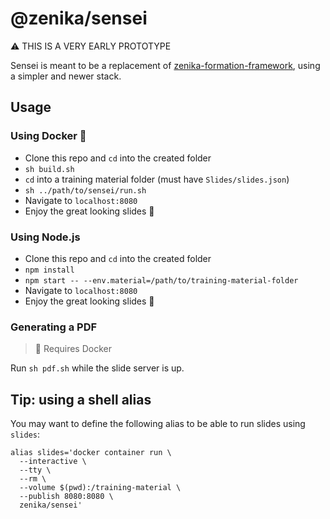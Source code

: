 # @zenika/sensei

⚠️ THIS IS A VERY EARLY PROTOTYPE

Sensei is meant to be a replacement of [zenika-formation-framework](https://github.com/Zenika/zenika-formation-framework/),
using a simpler and newer stack.

## Usage

### Using Docker 🐳

- Clone this repo and `cd` into the created folder
- `sh build.sh`
- `cd` into a training material folder (must have `Slides/slides.json`)
- `sh ../path/to/sensei/run.sh`
- Navigate to `localhost:8080`
- Enjoy the great looking slides 🎉

### Using Node.js

- Clone this repo and `cd` into the created folder
- `npm install`
- `npm start -- --env.material=/path/to/training-material-folder`
- Navigate to `localhost:8080`
- Enjoy the great looking slides 🎉

### Generating a PDF

> 🐳 Requires Docker

Run `sh pdf.sh` while the slide server is up.

## Tip: using a shell alias

You may want to define the following alias to be able to run slides using `slides`:

```
alias slides='docker container run \
  --interactive \
  --tty \
  --rm \
  --volume $(pwd):/training-material \
  --publish 8080:8080 \
  zenika/sensei'
```
